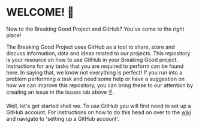 # WELCOME! :wave:

New to the Breaking Good Project and GitHub? You've come to the right place!

The Breaking Good Project uses GitHub as a tool to share, store and discuss information, data and ideas related to our projects. This repository is your resource on how to use GitHub in your Breaking Good project. Instructions for any tasks that you are required to perform can be found here. In saying that, we know not everything is perfect! If you run into a problem performing a task and need some help or have a suggestion on how we can improve this repository, you can bring these to our attention by creating an issue in the issues tab above :point_up:.

Well, let's get started shall we. To use GitHub you will first need to set up a GitHub account. For instructions on how to do this head on over to the [wiki](https://github.com/kym834/GitHub-How-To-Guide/wiki) and navigate to 'setting up a GitHub account'. 
